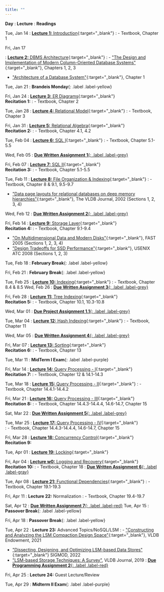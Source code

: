 ```yaml
---
title: ""
---
```


**Day**
: **Lecture**
    : **Readings**

Tue, Jan 14
: [**Lecture 1:** Introduction](https://piazza.com/class_profile/get_resource/m5be2anlyef17z/m5wrfi0b3affc){:target="_blank"}
    : - Textbook, Chapter 1

Fri, Jan 17

: [**Lecture 2:** DBMS Architecture](https://piazza.com/class_profile/get_resource/m5be2anlyef17z/m611ntewxxe1ke){:target="_blank"}
    : - ["The Design and Implementation of Modern Column-Oriented Database Systems"](https://stratos.seas.harvard.edu/sites/g/files/omnuum4611/files/stratos/files/columnstoresfntdbs.pdf){:target="_blank"}, Chapters 1, 2, 3
- ["Architecture of a Database System"](https://dsf.berkeley.edu/papers/fntdb07-architecture.pdf){:target="_blank"}, Chapter 1

Tue, Jan 21
: **Brandeis Monday**{: .label .label-yellow}

Fri, Jan 24
: [**Lecture 3:** ER Diagrams](https://piazza.com/class_profile/get_resource/m5be2anlyef17z/m6b1ng0l74e22u){:target="_blank"} <br> **Recitation 1:** <a title="Recitation slides" href="https://piazza.com/class_profile/get_resource/m5be2anlyef17z/m6bpprpal2j54q" target="_blank"><span class="slides-icon"></span></a>
    : - Textbook, Chapter 2

Tue, Jan 28
: [**Lecture 4:** Relational Model](https://piazza.com/class_profile/get_resource/m5be2anlyef17z/m6gr1jot1ldxu){:target="_blank"}
    : - Textbook, Chapter 3
    
Fri, Jan 31
: [**Lecture 5:** Relational Algebra](https://piazza.com/class_profile/get_resource/m5be2anlyef17z/m6l1lucc783330){:target="_blank"} <br> **Recitation 2:** <a title="Recitation slides" href="https://piazza.com/class_profile/get_resource/m5be2anlyef17z/m6lgbkslkx44ed" target="_blank"><span class="slides-icon"></span></a>
    : - Textbook, Chapter 4.1, 4.2

Tue, Feb 04
: [**Lecture 6:** SQL I](https://piazza.com/class_profile/get_resource/m5be2anlyef17z/m6qripbn9gg3af){:target="_blank"}
    : - Textbook, Chapter 5.1-5.5

Wed, Feb 05
: [**Due Written Assignment 1**{: .label .label-grey}](/COSI-127B/assignments)

Fri, Feb 07
: [**Lecture 7:** SQL II](https://piazza.com/class_profile/get_resource/m5be2anlyef17z/m6v1wy2aqg029d){:target="_blank"} <br> **Recitation 3:** <a title="Recitation slides" href="https://piazza.com/class_profile/get_resource/m5be2anlyef17z/m6vmbasnvb321w" target="_blank"><span class="slides-icon"></span></a>
    : - Textbook, Chapter 5.1-5.5

Tue, Feb 11
: [**Lecture 8:** File Organization & Indexing](https://piazza.com/class_profile/get_resource/m5be2anlyef17z/m70rrfsiyx32u4){:target="_blank"}
    : - Textbook, Chapter 8 & 9.1, 9.5-9.7
- ["Data page layouts for relational databases on deep memory hierarchies"](https://research.cs.wisc.edu/multifacet/papers/vldbj02_pax.pdf){:target="_blank"}, The VLDB Journal, 2002 (Sections 1, 2, 3, 4)

Wed, Feb 12
: [**Due Written Assignment 2**{: .label .label-grey}](/COSI-127B/assignments)

Fri, Feb 14
: [**Lecture 9:** Storage Layer](https://piazza.com/class_profile/get_resource/m5be2anlyef17z/m7520vdta3424e){:target="_blank"} <br> **Recitation 4:** <a title="Recitation slides" href="https://piazza.com/class_profile/get_resource/m5be2anlyef17z/m75828t5dt75lv" target="_blank"><span class="slides-icon"></span></a>
    : - Textbook, Chapter 9.1-9.4
- ["On Multidimensional Data and Modern Disks"](https://www.usenix.org/legacy/events/fast05/tech/schlosser/schlosser.pdf){:target="_blank"}, FAST 2005 (Sections 1, 2, 3, 4)
- ["Design Tradeoffs for SSD Performance"](https://www.usenix.org/legacy/events/usenix08/tech/full_papers/agrawal/agrawal_html/index.html){:target="_blank"}, USENIX ATC 2008 (Sections 1, 2, 3)

Tue, Feb 18
: **February Break**{: .label .label-yellow}

Fri, Feb 21
: **February Break**{: .label .label-yellow}

Tue, Feb 25
: [**Lecture 10:** Indexing](https://piazza.com/class_profile/get_resource/m5be2anlyef17z/m7p2fmqs1qm3kl){:target="_blank"}
    : - Textbook, Chapter 8.4 & 8.5
Wed, Feb 26
: [**Due Written Assignment 3**{: .label .label-grey}](/COSI-127B/assignments)

Fri, Feb 28
: [**Lecture 11:** Tree Indexing](https://piazza.com/class_profile/get_resource/m5be2anlyef17z/m7p27cwkdfr1n5){:target="_blank"}  <br> **Recitation 5:** <a title="Recitation slides" href="https://piazza.com/class_profile/get_resource/m5be2anlyef17z/m7p80n41wzq2b" target="_blank"><span class="slides-icon"></span></a>
    : - Textbook, Chapter 10.1, 10.3-10.8

Wed, Mar 01
: [**Due Project Assignment 1.1**{: .label .label-grey}](/COSI-127B/assignments)

Tue, Mar 04
: [**Lecture 12:** Hash Indexing](https://piazza.com/class_profile/get_resource/m5be2anlyef17z/m7urt8ckgv2os){:target="_blank"}
    : - Textbook, Chapter 11

Wed, Mar 05
: [**Due Written Assignment 4**{: .label .label-grey}](/COSI-127B/assignments)

Fri, Mar 07
: [**Lecture 13:** Sorting](https://piazza.com/class_profile/get_resource/m5be2anlyef17z/m7z2cnnsey4675){:target="_blank"}   <br> **Recitation 6:** <a title="Recitation slides" href="https://piazza.com/class_profile/get_resource/m5be2anlyef17z/m7yzqhzq6rd574" target="_blank"><span class="slides-icon"></span></a>
    : - Textbook, Chapter 13

Tue, Mar 11
: **MidTerm I Exam**{: .label .label-purple}

Fri, Mar 14
: [**Lecture 14:** Query Processing - I](https://piazza.com/class_profile/get_resource/m5be2anlyef17z/m8908nxqehc2hq){:target="_blank"}   <br> **Recitation 7:** <a title="Recitation slides" href="https://piazza.com/class_profile/get_resource/m5be2anlyef17z/m890mkhxokr72u" target="_blank"><span class="slides-icon"></span></a> 
    : - Textbook, Chapter 12 & 14.1-14.3

Tue, Mar 18
: [**Lecture 15:** Query Processing - II](https://piazza.com/class_profile/get_resource/m5be2anlyef17z/m8epzdiy4vzcz){:target="_blank"} 
    : - Textbook, Chapter 14.4.1-14.4.2

Fri, Mar 21
: [**Lecture 16:** Query Processing - III](https://piazza.com/class_profile/get_resource/m5be2anlyef17z/m8j0d7xnrvi1cf){:target="_blank"}    <br> **Recitation 8:** <a title="Recitation slides" href="https://piazza.com/class_profile/get_resource/m5be2anlyef17z/m8j54p5gppr1sw" target="_blank"><span class="slides-icon"></span></a> 
    : - Textbook, Chapter 14.4.3-14.4.4, 14.6-14.7, Chapter 15

Sat, Mar 22
: [**Due Written Assignment 5**{: .label .label-grey}](/COSI-127B/assignments)

Tue, Mar 25
: [**Lecture 17:** Query Processing - IV](https://piazza.com/class_profile/get_resource/m5be2anlyef17z/m8oqw3kpjww6ta){:target="_blank"}  
    : - Textbook, Chapter 14.4.3-14.4.4, 14.6-14.7, Chapter 15

Fri, Mar 28
: [**Lecture 18:** Concurrency Control](https://piazza.com/class_profile/get_resource/m5be2anlyef17z/m8t086wun5cs6){:target="_blank"}  <br> **Recitation 9:** <a title="Recitation slides" href="https://piazza.com/class_profile/get_resource/m5be2anlyef17z/m8t2388yy7b5ww" target="_blank"><span class="slides-icon"></span></a>

Tue, Apr 01
: [**Lecture 19:** Locking](https://piazza.com/class_profile/get_resource/m5be2anlyef17z/m8yq5wewvny5hm){:target="_blank"}

Fri, Apr 04
: [**Lecture w0:** Logging and Recovery](https://piazza.com/class_profile/get_resource/m5be2anlyef17z/m930lla4x135wx){:target="_blank"}   <br> **Recitation 10:** <a title="Recitation slides" href="https://piazza.com/class_profile/get_resource/m5be2anlyef17z/m92xyr2hvgu3km" target="_blank"><span class="slides-icon"></span></a>
  : - Textbook, Chapter 18
: [**Due Written Assignment 6**{: .label .label-gray}](/COSI-127B/assignments)

Tue, Apr 08
: [**Lecture 21:** Functional Dependencies](https://piazza.com/class_profile/get_resource/m5be2anlyef17z/m98mtqr9wud1pd){:target="_blank"}
    : - Textbook, Chapter 19.1-19.3

Fri, Apr 11
: **Lecture 22:** Normalization
    : - Textbook, Chapter 19.4-19.7

Sat, Apr 12
: [**Due Written Assignment 7**{: .label .label-red}](/COSI-127B/assignments)
Tue, Apr 15
: **Passover Break**{: .label .label-yellow}

Fri, Apr 18
: **Passover Break**{: .label .label-yellow}

Tue, Apr 22
: **Lecture 23:** Advanced Topics/NoSQL/LSM
    : - ["Constructing and Analyzing the LSM Compaction Design Space"](https://arxiv.org/abs/2202.04522){:target="_blank"}, VLDB Endowment, 2021
- ["Dissecting, Designing, and Optimizing LSM-based Data Stores"](https://dl.acm.org/doi/10.1145/3514221.3522563){:target="_blank"} SIGMOD, 2022
- ["LSM-based Storage Techniques: A Survey"](https://arxiv.org/abs/1812.07527), VLDB Journal, 2019
: [**Due Programming Assignment 2**{: .label .label-red}](/COSI-127B/assignments)

Fri, Apr 25
: **Lecture 24:** Guest Lecture/Review

Tue, Apr 29
: **Midterm II Exam**{: .label .label-purple}
